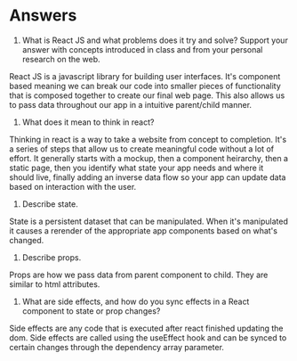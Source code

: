 # Answers

1. What is React JS and what problems does it try and solve? Support your answer with concepts introduced in class and from your personal research on the web.

React JS is a javascript library for building user interfaces. It's component
based meaning we can break our code into smaller pieces of functionality that is
composed together to create our final web page. This also allows us to pass data
throughout our app in a intuitive parent/child manner.

1. What does it mean to think in react?

Thinking in react is a way to take a website from concept to completion. It's a
series of steps that allow us to create meaningful code without a lot of effort.
It generally starts with a mockup, then a component heirarchy, then a static
page, then you identify what state your app needs and where it should live,
finally adding an inverse data flow so your app can update data based on
interaction with the user.

1. Describe state.

State is a persistent dataset that can be manipulated. When it's manipulated it
causes a rerender of the appropriate app components based on what's changed.

1. Describe props.

Props are how we pass data from parent component to child. They are similar to
html attributes.

1. What are side effects, and how do you sync effects in a React component to state or prop changes?

Side effects are any code that is executed after react finished updating the
dom. Side effects are called using the useEffect hook and can be synced to
certain changes through the dependency array parameter.
